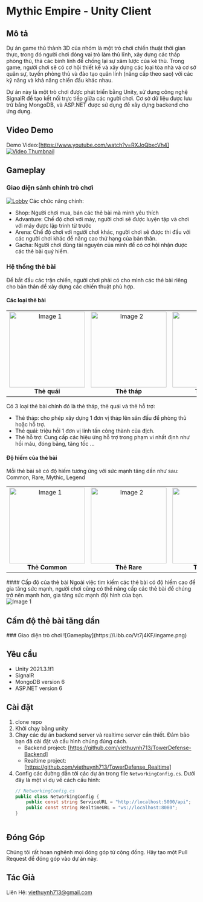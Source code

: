 # Mythic Empire - Unity Client

## Mô tả
Dự án game thủ thành 3D của nhóm là một trò chơi chiến thuật thời gian thực, trong đó người chơi đóng vai trò làm thủ lĩnh, xây dựng các tháp phòng thủ, thả các binh lính để chống lại sự xâm lược của kẻ thù. Trong game, người chơi sẽ có cơ hội thiết kế và xây dựng các loại tòa nhà và cơ sở quân sự, tuyến phòng thủ và đào tạo quân lính (nâng cấp theo sao) với các kỹ năng và khả năng chiến đấu khác nhau. 

Dự án này là một trò chơi được phát triển bằng Unity, sử dụng công nghệ SignalR để tạo kết nối trực tiếp giữa các người chơi. Cơ sở dữ liệu được lưu trữ bằng MongoDB, và ASP.NET được sử dụng để xây dựng backend cho ứng dụng.
## Video Demo
Demo Video:[https://www.youtube.com/watch?v=RXJoQbxcVh4]
[![Video Thumbnail](https://img.youtube.com/vi/RXJoQbxcVh4/maxresdefault.jpg)](https://www.youtube.com/watch?v=RXJoQbxcVh4)



## Gameplay
### Giao diện sảnh chính trò chơi 
<a href="https://ibb.co/qrQbr5r"><img src="https://i.ibb.co/87ZF7c7/Lobby.png" alt="Lobby" border="0"></a>
Các chức năng chính:
- Shop: Người chơi mua, bán các thẻ bài mà mình yêu thích
- Advanture: Chế độ chơi với máy, người chơi sẽ được luyện tập và chơi với máy được lập trình từ trước
- Arena: Chế độ chơi với người chơi khác, người chơi sẽ được thi đấu với các người chơi khác để nâng cao thứ hạng của bản thân.
- Gacha: Người chơi dùng tài nguyên của mình để có cơ hội nhận được các thẻ bài quý hiếm.

### Hệ thống thẻ bài
Để bắt đầu các trận chiến, người chơi phải có cho mình các thẻ bài riêng cho bản thân để xây dựng các chiến thuật phù hợp.
#### Các loại thẻ bài

<table>
    <tr>
        <td align="center"><img src="https://i.ibb.co/zXMH0rz/golem-common-card.png" alt="Image 1" width="200"><br><strong>Thẻ quái</strong></td>
        <td align="center"><img src="https://i.ibb.co/GczYHdm/energy-common-card-1.png" alt="Image 2" width="200"><br><strong>Thẻ tháp</strong></td>
        <td align="center"><img src="https://i.ibb.co/5G6t0fY/toxic-common-card.png" alt="Image 3" width="200"><br><strong>Thẻ hỗ trợ</strong></td>
    </tr>
</table>

Có 3 loại thẻ bài chính đó là thẻ tháp, thẻ quái và thẻ hỗ trợ: 
- Thẻ tháp: cho phép xây dựng 1 đơn vị tháp lên sân đấu để phòng thủ hoặc hỗ trợ.
- Thẻ quái: triệu hồi 1 đơn vị lính tấn công thành của địch.
- Thẻ hỗ trợ: Cung cấp các hiệu ứng hỗ trợ trong phạm vi nhất định như hồi máu, đóng băng, tăng tốc ...

#### Độ hiếm của thẻ bài
Mỗi thẻ bài sẽ có độ hiếm tương ứng với sức mạnh tăng dần như sau: Common, Rare, Mythic, Legend
<table>
    <tr>
        <td align="center"><img src="https://i.ibb.co/VvdkwVF/dog-common-card.png" alt="Image 1" width="200"><br><strong>Thẻ Common</strong></td>
        <td align="center"><img src="https://i.ibb.co/GvFpMB2/dog-rare-card.png" alt="Image 2" width="200"><br><strong>Thẻ Rare</strong></td>
        <td align="center"><img src="https://i.ibb.co/NCM4DTx/dog-mythic-card.png" alt="Image 3" width="200"><br><strong>Thẻ Mythic</strong></td>
        <td align="center"><img src="https://i.ibb.co/Pmw722x/dog-legend-card.png" alt="Image 4" width="200"><br><strong>Thẻ Legend</strong></td>
    </tr>
</table>
#### Cấp độ của thẻ bài
Ngoài việc tìm kiếm các thẻ bài có độ hiếm cao để gia tăng sức mạnh, người chơi cũng có thể nâng cấp các thẻ bài để chúng trở nên mạnh hơn, gia tăng sức mạnh đội hình của bạn.
    <div>
        <img src="https://i.ibb.co/J35J4D3/Group-61.png" alt="Image 1">
        <h2>Cấm độ thẻ bài tăng dần</h2>
    </div>
### Giao diện trò chơi
![Gameplay](https://i.ibb.co/Vt7j4KF/ingame.png)


## Yêu cầu
- Unity 2021.3.1f1
- SignalR
- MongoDB version 6
- ASP.NET version 6

## Cài đặt 
1. clone repo
2. Khởi chạy bằng unity
3. Chạy các dự án backend server và realtime server cần thiết. Đảm bảo bạn đã cài đặt và cấu hình chúng đúng cách.
   - Backend project: [https://github.com/viethuynh713/TowerDefense-Backend]
   - Realtime project: [https://github.com/viethuynh713/TowerDefense_Realtime]
4. Config các đường dẫn tới các dự án trong file `NetworkingConfig.cs`. Dưới đây là một ví dụ về cách cấu hình:
   ```csharp
   // NetworkingConfig.cs
   public class NetworkingConfig {
       public const string ServiceURL = "http://localhost:5000/api";
       public const string RealtimeURL = "ws://localhost:8080"; 
   }



## Đóng Góp
Chúng tôi rất hoan nghênh mọi đóng góp từ cộng đồng. Hãy tạo một Pull Request để đóng góp vào dự án này.

## Tác Giả

Liên Hệ: viethuynh713@gmail.com


